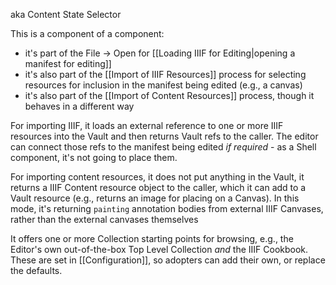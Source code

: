 aka Content State Selector

This is a component of a component:

 - it's part of the File -> Open for [[Loading IIIF for Editing|opening a manifest for editing]]
 - it's also part of the [[Import of IIIF Resources]] process for selecting resources for inclusion in the manifest being edited (e.g., a canvas)
 - it's also part of the [[Import of Content Resources]] process, though it behaves in a different way

For importing IIIF, it loads an external reference to one or more IIIF resources into the Vault and then returns Vault refs to the caller. The editor can connect those refs to the manifest being edited _if required_ - as a Shell component, it's not going to place them.

For importing content resources, it does not put anything in the Vault, it returns a IIIF Content resource object to the caller, which it can add to a Vault resource (e.g., returns an image for placing on a Canvas). In this mode, it's returning `painting` annotation bodies from external IIIF Canvases, rather than the external canvases themselves

It offers one or more Collection starting points for browsing, e.g., the Editor's own out-of-the-box Top Level Collection _and_ the IIIF Cookbook.
These are set in [[Configuration]], so adopters can add their own, or replace the defaults.
